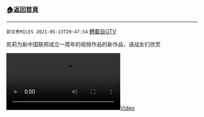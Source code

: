 ﻿###  [:house:返回首頁](https://github.com/ourhimalayas/txt)
---

`郭文贵MILES 2021-05-13T20:47:54` [轉載自GTV](https://gtv.org/web/#/UserInfo/5e596957357cc612d35a8044)

凯莉为新中国联邦成立一周年的视频作品的新作品，请战友们欣赏


[![](https://filegroup.gtv.org/cdn-cgi/image/width=600/https://filegroup.gtv.org/group7/default/20210513/20/47/0/21e5c9e52979dd22051c3cd63aadc0ed.mp4)](https://filegroup.gtv.org/group7/default/20210513/20/47/0/21e5c9e52979dd22051c3cd63aadc0ed.mp4)
